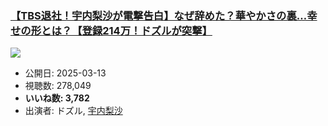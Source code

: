 ### [【TBS退社！宇内梨沙が電撃告白】なぜ辞めた？華やかさの裏…幸せの形とは？【登録214万！ドズルが突撃】](https://www.youtube.com/watch?v=p_FwWnfl7XI)
[![](https://img.youtube.com/vi/p_FwWnfl7XI/hqdefault.jpg)](https://www.youtube.com/watch?v=p_FwWnfl7XI)
-   公開日: 2025-03-13
-   視聴数: 278,049
-   **いいね数: 3,782**
-   出演者: ドズル, [宇内梨沙](/rehacq_fan/people/宇内梨沙 "wikilink")
